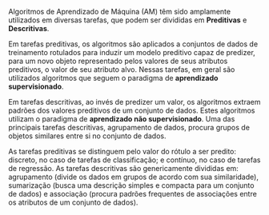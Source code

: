 Algoritmos de Aprendizado de Máquina (AM) têm sido amplamente utilizados em diversas tarefas, que podem ser divididas em **Preditivas** e **Descritivas**. 

Em tarefas preditivas, os algoritmos são aplicados a conjuntos de dados de treinamento rotulados para induzir um modelo preditivo capaz de predizer, para um novo objeto representado pelos valores de seus atributos preditivos, o valor de seu atributo alvo. Nessas tarefas, em geral são utilizados algoritmos que seguem o paradigma de **aprendizado supervisionado**.

Em tarefas descritivas, ao invés de predizer um valor, os algoritmos extraem padrões dos valores preditivos de um conjunto de dados. Estes algoritmos utilizam o paradigma de **aprendizado não supervisionado**. Uma das principais tarefas descritivas, agrupamento de dados, procura grupos de objetos similares entre si no conjunto de dados.

As tarefas preditivas se distinguem pelo valor do rótulo a ser predito: discreto, no caso de tarefas de classificação; e contínuo, no caso de tarefas de regressão. As tarefas descritivas são genericamente divididas em: agrupamento (divide os dados em grupos de acordo com sua similaridade), sumarização (busca uma descrição simples e compacta para um conjunto de dados) e associação (procura padrões frequentes de associações entre os atributos de um conjunto de dados).

